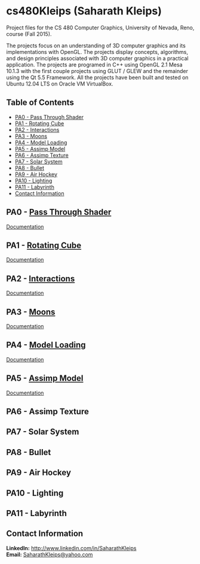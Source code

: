 # cs480Kleips (Saharath Kleips)
Project files for the CS 480 Computer Graphics, University of Nevada, Reno, course (Fall 2015).

The projects focus on an understanding of 3D computer graphics and its implementations with OpenGL. The projects display concepts, algorithms, and design principles associated with 3D computer graphics in a practical application. The projects are programed in C++ using OpenGL 2.1 Mesa 10.1.3 with the first couple projects using GLUT / GLEW and the remainder using the Qt 5.5 Framework. All the projects have been built and tested on Ubuntu 12.04 LTS on Oracle VM VirtualBox.

## Table of Contents
+ [PA0 - Pass Through Shader](#pa0---pass-through-shader)  
+ [PA1 - Rotating Cube](#pa1---rotating-cube)  
+ [PA2 - Interactions](#pa2---interactions)  
+ [PA3 - Moons](#pa3---moons)  
+ [PA4 - Model Loading](#pa4---model-loading)  
+ [PA5 - Assimp Model](#pa5---assimp-model)  
+ [PA6 - Assimp Texture](#pa6---assimp-texture)  
+ [PA7 - Solar System](#pa7---solar-system)  
+ [PA8 - Bullet](#pa8---bullet)  
+ [PA9 - Air Hockey](#pa9---air-hockey)  
+ [PA10 - Lighting](#pa10---lighting)  
+ [PA11 - Labyrinth](#pa11---labyrinth)  
+ [Contact Information](#contact-information)  

## PA0 - [Pass Through Shader](PA0)
[Documentation](PA0/README.md)

## PA1 - [Rotating Cube](PA1)
[Documentation](PA1/README.md)

## PA2 - [Interactions](PA2)
[Documentation](PA2/README.md)

## PA3 - [Moons](PA3)
[Documentation](PA3/README.md)

## PA4 - [Model Loading](PA4)
[Documentation](PA4/README.md)

## PA5 - [Assimp Model](PA4)
[Documentation](PA4/README.md)

## PA6 - Assimp Texture

## PA7 - Solar System

## PA8 - Bullet

## PA9 - Air Hockey

## PA10 - Lighting

## PA11 - Labyrinth

## Contact Information
**LinkedIn:** http://www.linkedin.com/in/SaharathKleips  
**Email:** SaharathKleips@yahoo.com